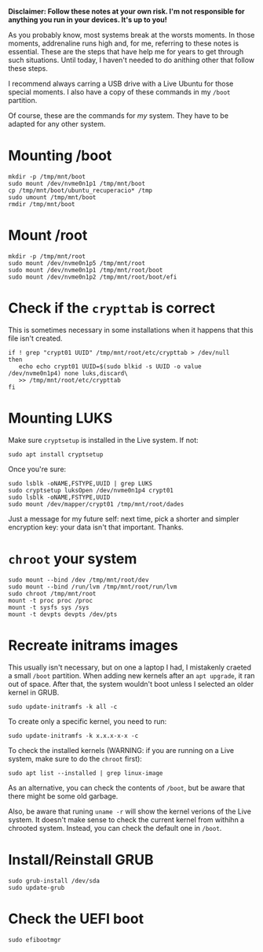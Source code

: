 **Disclaimer: Follow these notes at your own risk. I'm not responsible for anything you run in your devices. It's up to you!**

As you probably know, most systems break at the worsts moments. In those moments, addrenaline runs high and, for me, referring to these notes is essential. These are the steps that have help me for years to get through such situations. Until today, I haven't needed to do anithing other that follow these steps.

I recommend always carring a USB drive with a Live Ubuntu for those special moments. I also have a copy of these commands in my `/boot` partition.

Of course, these are the commands for *my* system. They have to be adapted for any other system.

# Mounting /boot 

    mkdir -p /tmp/mnt/boot
    sudo mount /dev/nvme0n1p1 /tmp/mnt/boot
    cp /tmp/mnt/boot/ubuntu_recuperacio* /tmp
    sudo umount /tmp/mnt/boot
    rmdir /tmp/mnt/boot

# Mount /root 

    mkdir -p /tmp/mnt/root
    sudo mount /dev/nvme0n1p5 /tmp/mnt/root
    sudo mount /dev/nvme0n1p1 /tmp/mnt/root/boot
    sudo mount /dev/nvme0n1p2 /tmp/mnt/root/boot/efi

# Check if the `crypttab` is correct

This is sometimes necessary in some installations when it happens that this file isn't created.

    if ! grep "crypt01 UUID" /tmp/mnt/root/etc/crypttab > /dev/null
    then 
       echo echo crypt01 UUID=$(sudo blkid -s UUID -o value /dev/nvme0n1p4) none luks,discard\
       >> /tmp/mnt/root/etc/crypttab 
    fi

# Mounting LUKS 

Make sure `cryptsetup` is installed in the Live system. If not:

    sudo apt install cryptsetup

Once you're sure:

    sudo lsblk -oNAME,FSTYPE,UUID | grep LUKS
    sudo cryptsetup luksOpen /dev/nvme0n1p4 crypt01
    sudo lsblk -oNAME,FSTYPE,UUID 
    sudo mount /dev/mapper/crypt01 /tmp/mnt/root/dades

Just a message for my future self: next time, pick a shorter and simpler encryption key: your data isn't that important. Thanks.

# `chroot` your system
    
    sudo mount --bind /dev /tmp/mnt/root/dev
    sudo mount --bind /run/lvm /tmp/mnt/root/run/lvm
    sudo chroot /tmp/mnt/root
    mount -t proc proc /proc
    mount -t sysfs sys /sys
    mount -t devpts devpts /dev/pts

# Recreate initrams images

This usually isn't necessary, but on one a laptop I had, I mistakenly craeted a small `/boot` partition. When adding new kernels after an `apt upgrade`, it ran out of space. After that, the system wouldn't boot unless I selected an older kernel in GRUB.

    sudo update-initramfs -k all -c

To create only a specific kernel, you need to run:

    sudo update-initramfs -k x.x.x-x-x -c

To check the installed kernels (WARNING: if you are running on a Live system, make sure to do the `chroot` first):

    sudo apt list --installed | grep linux-image 

As an alternative, you can check the contents of `/boot`, but be aware that there might be some old garbage.

Also, be aware that runing `uname -r` will show the kernel verions of the Live system. It doesn't make sense to check the current kernel from withihn a chrooted system. Instead, you can check the default one in `/boot`.

# Install/Reinstall GRUB

    sudo grub-install /dev/sda
    sudo update-grub

# Check the UEFI boot 

    sudo efibootmgr

